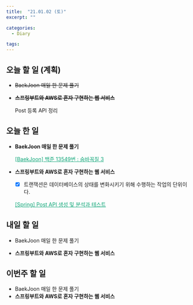 ```yaml
---
title:  "21.01.02 (토)"
excerpt: ""

categories:
  - Diary

tags:
---
```


## 오늘 할 일 (계획)

- ~~BaekJoon 매일 한 문제 풀기~~

- ~~**스프링부트와 AWS로 혼자 구현하는 웹 서비스**~~

  Post 등록 API 정리

## 오늘 한 일

- **BaekJoon 매일 한 문제 풀기**

  <a href="https://nam-ki-bok.github.io/baekjoon/Baek_HideAndSeek3/" style="color:#0FA678">[BaekJoon] 백준 13549번 : 숨바꼭질 3</a>

- **스프링부트와 AWS로 혼자 구현하는 웹 서비스**

  - [x] 트랜잭션은 데이터베이스의 상태를 변화시키기 위해 수행하는 작업의 단위이다.
  
  <a href="https://nam-ki-bok.github.io/spring/PostAPI/" style="color:#0FA678">[Spring] Post API 생성 및 분석과 테스트</a>

##  내일 할 일

- BaekJoon 매일 한 문제 풀기

- **스프링부트와 AWS로 혼자 구현하는 웹 서비스**


## 이번주 할 일

- BaekJoon 매일 한 문제 풀기
- **스프링부트와 AWS로 혼자 구현하는 웹 서비스**

<br>

